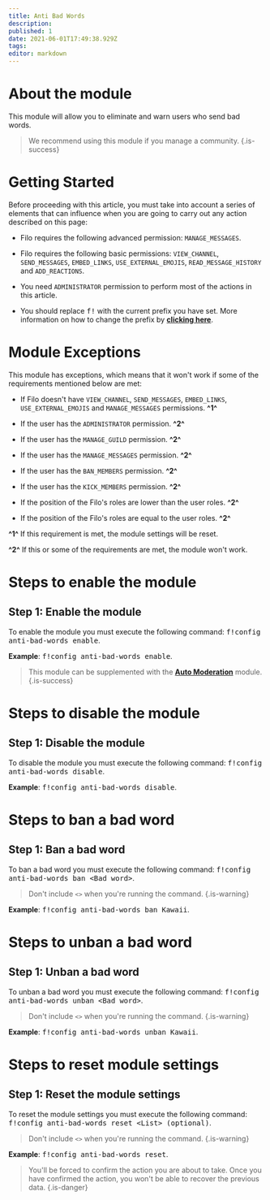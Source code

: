 ```yaml
---
title: Anti Bad Words
description:
published: 1
date: 2021-06-01T17:49:38.929Z
tags:
editor: markdown
---
```


# About the module

This module will allow you to eliminate and warn users who send bad words.

> We recommend using this module if you manage a community.
{.is-success}

# Getting Started

Before proceeding with this article, you must take into account a series of elements that can influence when you are going to carry out any action described on this page:

- Filo requires the following advanced permission: ``MANAGE_MESSAGES``.

- Filo requires the following basic permissions: ``VIEW_CHANNEL``, ``SEND_MESSAGES``, ``EMBED_LINKS``, ``USE_EXTERNAL_EMOJIS``, ``READ_MESSAGE_HISTORY`` and ``ADD_REACTIONS``.

- You need ``ADMINISTRATOR`` permission to perform most of the actions in this article.

- You should replace <kbd>f!</kbd> with the current prefix you have set. More information on how to change the prefix by **[clicking here](en/modules/prefix)**.

# Module Exceptions

This module has exceptions, which means that it won't work if some of the requirements mentioned below are met:

- If Filo doesn't have ``VIEW_CHANNEL``, ``SEND_MESSAGES``, ``EMBED_LINKS``, ``USE_EXTERNAL_EMOJIS`` and ``MANAGE_MESSAGES`` permissions. **^1^**

- If the user has the ``ADMINISTRATOR`` permission. **^2^**

- If the user has the ``MANAGE_GUILD`` permission. **^2^**

- If the user has the ``MANAGE_MESSAGES`` permission. **^2^**

- If the user has the ``BAN_MEMBERS`` permission. **^2^**

- If the user has the ``KICK_MEMBERS`` permission. **^2^**

- If the position of the Filo's roles are lower than the user roles. **^2^**

- If the position of the Filo's roles are equal to the user roles. **^2^**

**^1^** If this requirement is met, the module settings will be reset.

**^2^** If this or some of the requirements are met, the module won't work.

# Steps to enable the module

## **Step 1**: Enable the module

To enable the module you must execute the following command: <kbd>f!config anti-bad-words enable</kbd>.

**Example**: <kbd>f!config anti-bad-words enable</kbd>.

> This module can be supplemented with the **[Auto Moderation](/en/modules/auto-moderation)** module.
{.is-success}

# Steps to disable the module

## **Step 1**: Disable the module

To disable the module you must execute the following command: <kbd>f!config anti-bad-words disable</kbd>.

**Example**: <kbd>f!config anti-bad-words disable</kbd>.

# Steps to ban a bad word

## **Step 1**: Ban a bad word

To ban a bad word you must execute the following command: <kbd>f!config anti-bad-words ban \<Bad word></kbd>.

> Don't include ``<>`` when you're running the command.
{.is-warning}

**Example**: <kbd>f!config anti-bad-words ban Kawaii</kbd>.

# Steps to unban a bad word

## **Step 1**: Unban a bad word

To unban a bad word you must execute the following command: <kbd>f!config anti-bad-words unban \<Bad word></kbd>.

> Don't include ``<>`` when you're running the command.
{.is-warning}

**Example**: <kbd>f!config anti-bad-words unban Kawaii</kbd>.

# Steps to reset module settings

## **Step 1**: Reset the module settings

To reset the module settings you must execute the following command: <kbd>f!config anti-bad-words reset \<List> (optional)</kbd>.

> Don't include ``<>`` when you're running the command.
{.is-warning}

**Example**: <kbd>f!config anti-bad-words reset</kbd>.

> You'll be forced to confirm the action you are about to take. Once you have confirmed the action, you won't be able to recover the previous data.
{.is-danger}
